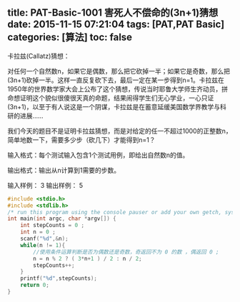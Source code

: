 title: PAT-Basic-1001 害死人不偿命的(3n+1)猜想
date: 2015-11-15 07:21:04
tags: [PAT,PAT Basic]
categories: [算法]
toc: false
---
卡拉兹(Callatz)猜想：

对任何一个自然数n，如果它是偶数，那么把它砍掉一半；如果它是奇数，那么把(3n+1)砍掉一半。这样一直反复砍下去，最后一定在某一步得到n=1。卡拉兹在1950年的世界数学家大会上公布了这个猜想，传说当时耶鲁大学师生齐动员，拼命想证明这个貌似很傻很天真的命题，结果闹得学生们无心学业，一心只证(3n+1)，以至于有人说这是一个阴谋，卡拉兹是在蓄意延缓美国数学界教学与科研的进展……

我们今天的题目不是证明卡拉兹猜想，而是对给定的任一不超过1000的正整数n，简单地数一下，需要多少步（砍几下）才能得到n=1？

输入格式：每个测试输入包含1个测试用例，即给出自然数n的值。

输出格式：输出从n计算到1需要的步数。

输入样例：
3
输出样例：
5
```c
#include <stdio.h>
#include <stdlib.h>
/* run this program using the console pauser or add your own getch, system("pause") or input loop */
int main(int argc, char *argv[]) {
	int stepCounts = 0 ;
	int n = 0 ;
	scanf("%d",&n);
	while(n != 1){
		//使用条件运算判断是否为偶数还是奇数，奇返回不为 0 的数 ，偶返回 0 ; 
		n = n % 2 ? ( 3*n+1 ) / 2 : n / 2; 
		stepCounts++; 
	} 
	printf("%d",stepCounts);
	return 0;
}
```
